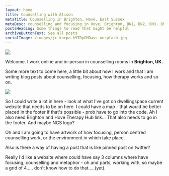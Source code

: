 ```yaml
---
layout: home
title: Counselling with Alison
metaTitle: Counselling in Brighton, Hove, East Sussex
metaDesc: counselling and focusing in Hove, Brighton, BN1, BN2, BN3, BN41, BN43
postsHeading: Some things to read that might be helpful
archiveButtonText: See all posts
socialImage: /images/jr-korpa-k9TDpGMDavs-unsplash.jpg
---
```

![](/images/jr-korpa-k9TDpGMDavs-unsplash.jpg)

W﻿elcome. I work online and in-person in counselling rooms in **Brighton, UK.**

S﻿ome more text to come here, a little bit about how I work and that I am writing blog posts about counselling, focusing, how therapy works and so on. 

![](/images/alison4.jpg)

S﻿o I could write a lot in here - look at what I've got on dwellingspace current website that needs to be on here. I could have a map - that would be better placed in the footer if that's possible - prob have to go into the code. Ah I also need Brighton and Hove Therapy Hub link... That also needs to go in the footer. And maybe NCS logo? 

O﻿h and I am going to have artwork of how focusing, person centred counselling work, or the environment in which take place.

A﻿lso is there a way of having a post that is like pinned post on twitter?

R﻿eally I'd like a website where could have say 3 columns where have focusing, counselling and metaphor - oh and parts, working with, so maybe a grid of 4..... don't know how to do that.....(yet).

